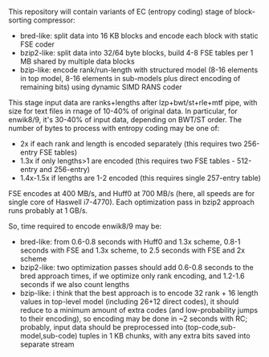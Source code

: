This repository will contain variants of EC (entropy coding) stage of block-sorting compressor:
- bred-like: split data into 16 KB blocks and encode each block with static FSE coder
- bzip2-like: split data into 32/64 byte blocks, build 4-8 FSE tables per 1 MB shared by multiple data blocks
- bzip-like: encode rank/run-length with structured model (8-16 elements in top model, 8-16 elements in sub-models plus direct encoding of remaining bits) using dynamic SIMD RANS coder

This stage input data are ranks+lengths after lzp+bwt/st+rle+mtf pipe, with size for text files in rnage of 10-40% of original data. 
In particular, for enwik8/9, it's 30-40% of input data, depending on BWT/ST order.
The number of bytes to process with entropy coding may be one of:
- 2x if each rank and length is encoded separately (this requires two 256-entry FSE tables)
- 1.3x if only lengths>1 are encoded (this requires two FSE tables - 512-entry and 256-entry)
- 1.4x-1.5x if lengths are 1-2 encoded (this requires single 257-entry table)

FSE encodes at 400 MB/s, and Huff0 at 700 MB/s (here, all speeds are for single core of Haswell i7-4770).
Each optimization pass in bzip2 approach runs probably at 1 GB/s.

So, time required to encode enwik8/9 may be:
- bred-like: from 0.6-0.8 seconds with Huff0 and 1.3x scheme, 0.8-1 seconds with FSE and 1.3x scheme, to 2.5 seconds with FSE and 2x scheme
- bzip2-like: two optimization passes should add 0.6-0.8 seconds to the bred approach times, if we optimize only rank encoding, and 1.2-1.6 seconds if we also count lengths
- bzip-like: i think that the best approach is to encode 32 rank + 16 length values in top-level model (including 26+12 direct codes),
it should reduce to a minimum amount of extra codes (and low-probability jumps to their encoding), so encoding may be done in ~2 seconds with RC;
probably, input data should be preprocessed into (top-code,sub-model,sub-code) tuples in 1 KB chunks, with any extra bits saved into separate stream
